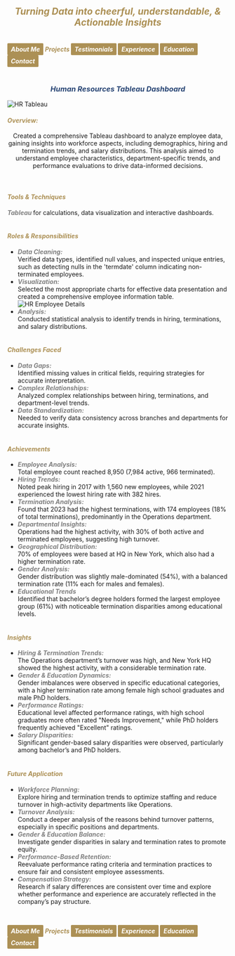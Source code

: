 ## ***<center><span style="color:#ac9055">Turning Data into cheerful, understandable, & Actionable Insights</span></center>***
<br>
<strong><em>
<a href="https://hend-a-ghafour.github.io" style="display:inline-block; padding:5px 8px; color:white; background-color:#ac9055; text-align:center; text-decoration:none; border-radius:2px;"> About Me </a>
<span style="color:#ac9055"> Projects </span>
<a href="https://hend-a-ghafour.github.io/Testimonials" style="display:inline-block; padding:5px 8px; color:white; background-color:#ac9055; text-align:center; text-decoration:none; border-radius:2px;"> Testimonials </a>
<a href="https://hend-a-ghafour.github.io/Experience" style="display:inline-block; padding:5px 8px; color:white; background-color:#ac9055; text-align:center; text-decoration:none; border-radius:2px;"> Experience </a>
<a href="https://hend-a-ghafour.github.io/Certifications" style="display:inline-block; padding:5px 8px; color:white; background-color:#ac9055; text-align:center; text-decoration:none; border-radius:2px;"> Education </a>
<a href="https://hend-a-ghafour.github.io/Contact" style="display:inline-block; padding:5px 8px; color:white; background-color:#ac9055; text-align:center; text-decoration:none; border-radius:2px;"> Contact </a>
</em></strong>
<br><br>

### ***<center><span style="color:#284574"> Human Resources Tableau Dashboard</span></center>***
![HR Tableau](https://hend-a-ghafour.github.io/Media/HR.jpg)
#### _<span style="color:#ac9055"> Overview: </span>_
<center> Created a comprehensive Tableau dashboard to analyze employee data, gaining insights into workforce aspects, including demographics, hiring and termination trends, and salary distributions. This analysis aimed to understand employee characteristics, department-specific trends, and performance evaluations to drive data-informed decisions.</center> <br><br>

#### _<span style="color:#ac9055"> Tools & Techniques </span>_
<em><strong><span style="color:#808080"> Tableau </span></strong></em> for calculations, data visualization and interactive dashboards.
<br><br>

#### _<span style="color:#ac9055"> Roles & Responsibilities </span>_
  - ***<span style="color:#808080">Data Cleaning:</span>*** <br> Verified data types, identified null values, and inspected unique entries, such as detecting nulls in the 'termdate' column indicating non-terminated employees.<br>
  - ***<span style="color:#808080">Visualization:</span>*** <br> Selected the most appropriate charts for effective data presentation and created a comprehensive employee information table.
![HR Employee Details](https://hend-a-ghafour.github.io/Media/HR-Emp-Details.jpg)<br>
  - ***<span style="color:#808080">Analysis:</span>*** <br> Conducted statistical analysis to identify trends in hiring, terminations, and salary distributions.<br><br>
  
#### _<span style="color:#ac9055"> Challenges Faced </span>_
  - ***<span style="color:#808080">Data Gaps:</span>*** <br> Identified missing values in critical fields, requiring strategies for accurate interpretation.<br>
  - ***<span style="color:#808080">Complex Relationships:</span>*** <br> Analyzed complex relationships between hiring, terminations, and department-level trends.<br>
  - ***<span style="color:#808080">Data Standardization:</span>*** <br> Needed to verify data consistency across branches and departments for accurate insights.<br><br>
  
#### _<span style="color:#ac9055"> Achievements </span>_
  - ***<span style="color:#808080">Employee Analysis:</span>*** <br> Total employee count reached 8,950 (7,984 active, 966 terminated).<br>
  - ***<span style="color:#808080">Hiring Trends:</span>*** <br> Noted peak hiring in 2017 with 1,560 new employees, while 2021 experienced the lowest hiring rate with 382 hires.<br>
  - ***<span style="color:#808080">Termination Analysis:</span>*** <br> Found that 2023 had the highest terminations, with 174 employees (18% of total terminations), predominantly in the Operations department.<br>
  - ***<span style="color:#808080">Departmental Insights:</span>*** <br> Operations had the highest activity, with 30% of both active and terminated employees, suggesting high turnover.<br>
  - ***<span style="color:#808080">Geographical Distribution:</span>*** <br> 70% of employees were based at HQ in New York, which also had a higher termination rate.<br>
  - ***<span style="color:#808080">Gender Analysis:</span>*** <br> Gender distribution was slightly male-dominated (54%), with a balanced termination rate (11% each for males and females).<br>
  - ***<span style="color:#808080">Educational Trends</span>*** <br> Identified that bachelor’s degree holders formed the largest employee group (61%) with noticeable termination disparities among educational levels.<br><br>
  
#### _<span style="color:#ac9055"> Insights </span>_
  - ***<span style="color:#808080">Hiring & Termination Trends:</span>*** <br> The Operations department’s turnover was high, and New York HQ showed the highest activity, with a considerable termination rate.<br>
  - ***<span style="color:#808080">Gender & Education Dynamics:</span>*** <br> Gender imbalances were observed in specific educational categories, with a higher termination rate among female high school graduates and male PhD holders.<br>
  - ***<span style="color:#808080">Performance Ratings:</span>*** <br> Educational level affected performance ratings, with high school graduates more often rated "Needs Improvement," while PhD holders frequently achieved "Excellent" ratings.<br>
  - ***<span style="color:#808080">Salary Disparities:</span>*** <br> Significant gender-based salary disparities were observed, particularly among bachelor’s and PhD holders.<br><br>
  
#### _<span style="color:#ac9055"> Future Application </span>_
  - ***<span style="color:#808080">Workforce Planning:</span>*** <br> Explore hiring and termination trends to optimize staffing and reduce turnover in high-activity departments like Operations.<br>
  - ***<span style="color:#808080">Turnover Analysis:</span>*** <br> Conduct a deeper analysis of the reasons behind turnover patterns, especially in specific positions and departments.<br>
  - ***<span style="color:#808080">Gender & Education Balance:</span>*** <br> Investigate gender disparities in salary and termination rates to promote equity.<br>
  - ***<span style="color:#808080">Performance-Based Retention:</span>*** <br> Reevaluate performance rating criteria and termination practices to ensure fair and consistent employee assessments.<br>
  - ***<span style="color:#808080">Compensation Strategy:</span>*** <br> Research if salary differences are consistent over time and explore whether performance and experience are accurately reflected in the company’s pay structure.






<br>
    
<strong><em>
<a href="https://hend-a-ghafour.github.io" style="display:inline-block; padding:5px 8px; color:white; background-color:#ac9055; text-align:center; text-decoration:none; border-radius:2px;"> About Me </a>
<span style="color:#ac9055"> Projects </span>
<a href="https://hend-a-ghafour.github.io/Testimonials" style="display:inline-block; padding:5px 8px; color:white; background-color:#ac9055; text-align:center; text-decoration:none; border-radius:2px;"> Testimonials </a>
<a href="https://hend-a-ghafour.github.io/Experience" style="display:inline-block; padding:5px 8px; color:white; background-color:#ac9055; text-align:center; text-decoration:none; border-radius:2px;"> Experience </a>
<a href="https://hend-a-ghafour.github.io/Certifications" style="display:inline-block; padding:5px 8px; color:white; background-color:#ac9055; text-align:center; text-decoration:none; border-radius:2px;"> Education </a>
<a href="https://hend-a-ghafour.github.io/Contact" style="display:inline-block; padding:5px 8px; color:white; background-color:#ac9055; text-align:center; text-decoration:none; border-radius:2px;"> Contact </a>
</em></strong>
